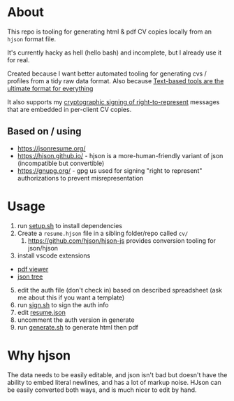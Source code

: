 # About

This repo is tooling for generating html & pdf CV copies locally from an `hjson` format file.

It's currently hacky as hell (hello bash) and incomplete, but I already use it for real.

Created because I want better automated tooling for generating cvs / profiles from a tidy raw data format. Also because [Text-based tools are the ultimate format for everything](https://timwise.co.uk/2023/06/01/text-based-tools-the-ultimate-format-for-everything/)

It also supports my [cryptographic signing of right-to-represent](https://timwise.co.uk/recruiters/) messages that are embedded in per-client CV copies.

## Based on / using

- <https://jsonresume.org/>
- <https://hjson.github.io/> - hjson is a more-human-friendly variant of json (incompatible but convertible)
- <https://gnupg.org/> - gpg us used for signing "right to represent" authorizations to prevent misrepresentation


# Usage

1. run [setup.sh](setup.sh) to install dependencies
3. Create a `resume.hjson` file in a sibling folder/repo called `cv/`
   1. <https://github.com/hjson/hjson-js> provides conversion tooling for json/hjson
4. install vscode extensions
  - [pdf viewer](https://marketplace.visualstudio.com/items?itemName=tomoki1207.pdf)
  - [json tree](https://marketplace.visualstudio.com/items?itemName=ZainChen.json)
5. edit the auth file (don't check in) based on described spreadsheet (ask me about this if you want a template)
6. run [sign.sh](sign.sh) to sign the auth info
7.  edit [resume.json](resume.json)
8.  uncomment the auth version in generate
9.  run [generate.sh](generate.sh) to generate html then pdf

# Why hjson

The data needs to be easily editable, and json isn't bad but doesn't have the ability to embed literal newlines, and has a lot of markup noise. HJson can be easily converted both ways, and is much nicer to edit by hand.
